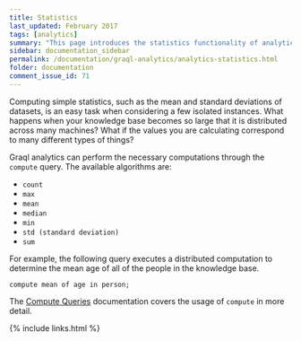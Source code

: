 ```yaml
---
title: Statistics
last_updated: February 2017
tags: [analytics]
summary: "This page introduces the statistics functionality of analytics."
sidebar: documentation_sidebar
permalink: /documentation/graql-analytics/analytics-statistics.html
folder: documentation
comment_issue_id: 71
---
```


Computing simple statistics, such as the mean and standard deviations of datasets, is an easy task when considering a few
isolated instances. What happens when your knowledge base becomes so large that it is distributed across many machines? What
if the values you are calculating correspond to many different types of things? 

Graql analytics can perform the necessary computations through the `compute` query.  The available algorithms
are: 

*  `count`
*  `max`
*  `mean`
*  `median`
*  `min`
*  `std (standard deviation)`
*  `sum`

For example, the following query executes a distributed computation to determine the mean age of all of the people in the knowledge base.

```graql
compute mean of age in person;
```

The [Compute Queries](../graql/compute-queries.html) documentation covers the usage of `compute` in more detail.


{% include links.html %}
